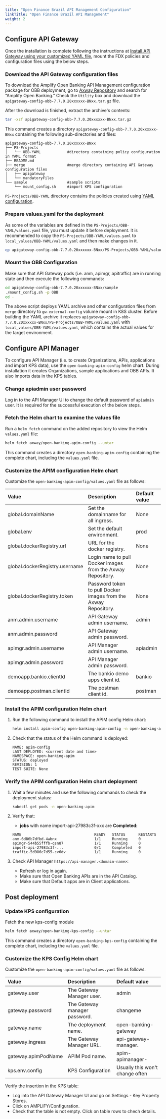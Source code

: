 ```yaml
---
title: "Open Finance Brazil API Management Configuration"
linkTitle: "Open Finance Brazil API Management"
weight: 2
---
```


## Configure API Gateway

Once the installation is complete following the instructions at [Install API Gateway using your customized YAML file](https://docs.axway.com/bundle/axway-open-docs/page/docs/apim_installation/apigw_containers/deployment_flows/axway_image_deployment/helm_deployment/index.html#install-api-gateway-using-your-customized-yaml-file), mount the FDX policies and configuration files using the below steps.

### Download the API Gateway configuration files

To download the Amplify Open Banking API Management configuration package for OBB deployment, go to [Axway Repository](https://repository.axway.com/) and search for “Amplify Open Banking.” Check the `Utility` box and download the `apigateway-config-obb-7.7.0.20xxxxxx-BNxx.tar.gz` file.

After the download is finished, extract the archive's contents:

```bash
tar -xzf apigateway-config-obb-7.7.0.20xxxxxx-BNxx.tar.gz
```

This command creates a directory `apigateway-config-obb-7.7.0.20xxxxxx-BNxx` containing the following sub-directories and files:

```
apigateway-config-obb-7.7.0.20xxxxxx-BNxx
├── PS-Projects
│   └── OBB-YAML            #directory containing policy configuration in YAML format
├── README.md
├── merge                   #merge directory containing API Gateway configuration files
│   ├── apigateway
│   └── mandatoryFiles
└── sample                  #sample scripts
    └── mount_config.sh     #import KPS configuration
```

`PS-Projects/OBB-YAML` directory contains the policies created using [YAML configuration](https://docs.axway.com/bundle/axway-open-docs/page/docs/apim_yamles/index.html).

### Prepare values.yaml for the deployment

As some of the variables are defined in the `PS-Projects/OBB-YAML/values.yaml` file, you must update it before deployment. It is recommended to copy the `PS-Projects/OBB-YAML/values.yaml` to `local_values/OBB-YAML/values.yaml` and then make changes in it.

```bash
cp apigateway-config-obb-7.7.0.20xxxxxx-BNxx/PS-Projects/OBB-YAML/values.yaml local_values/OBB-YAML/values.yaml
```


### Mount the OBB Configuration

Make sure that API Gateway pods (i.e. anm, apimgr, apitraffic) are in running state and then execute the following commands:

```bash
cd apigateway-config-obb-7.7.0.20xxxxxx-BNxx/sample
./mount_config.sh -p OBB
cd -
```

The above script deploys YAML archive and other configuration files from `merge` directory to `gw-external-config` volume mount in K8S cluster. Before building the YAML archive it replaces `apigateway-config-obb-7.7.0.20xxxxxx-BNxx/PS-Projects/OBB-YAML/values.yaml` with `local_values/OBB-YAML/values.yaml`, which contains the actual values for the target environment.

## Configure API Manager

To configure API Manager (i.e. to create Organizations, APIs, applications and import KPS data), use the `open-banking-apim-config` helm chart. During installation it creates Organizations, sample applications and OBB APIs. It also imports data in the KPS tables.

### Change apiadmin user password

Log in to the API Manager UI to change the default password of `apiadmin` user. It is required for the successful execution of the below steps.

### Fetch the Helm chart to examine the values file

Run a `helm fetch` command on the added repository to view the Helm `values.yaml` file:

```bash
helm fetch axway/open-banking-apim-config --untar
```

This command creates a directory `open-banking-apim-config` containing the complete chart, including the `values.yaml` file.

### Customize the APIM configuration Helm chart

Customize the `open-banking-apim-config/values.yaml` file as follows:

| Value         | Description                           | Default value  |
|:------------- |:------------------------------------- |:-------------- |
| global.domainName | Set the domainname for all ingress. | None |
| global.env | Set the default environment. | prod |
| global.dockerRegistry.url | URL for the docker registry. | None |
| global.dockerRegistry.username | Login name to pull Docker images from the Axway Repository. | None |
| global.dockerRegistry.token | Password token to pull Docker images from the Axway Repository. | None |
| anm.admin.username | API Gateway admin username. | admin |
| anm.admin.password | API Gateway admin password. | |
| apimgr.admin.username | API Manager admin username. | apiadmin |
| apimgr.admin.password | API Manager admin password. | |
| demoapp.bankio.clientId | The bankio demo apps client id. | bankio |
| demoapp.postman.clientId | The postman client id. | postman |

### Install the APIM configuration Helm chart

1. Run the following command to install the APIM config Helm chart:

   ```bash
   helm install apim-config open-banking-apim-config -n open-banking-apim
   ```

2. Check that the status of the Helm command is deployed:

   ```
   NAME: apim-config 
   LAST DEPLOYED: <current date and time>
   NAMESPACE: open-banking-apim 
   STATUS: deployed
   REVISION: 1 
   TEST SUITE: None
   ```

### Verify the APIM configuration Helm chart deployment

1. Wait a few minutes and use the following commands to check the deployment status:

   ```bash
   kubectl get pods -n open-banking-apim 
   ```

2. Verify that:
   * **jobs** with name import-api-27983c3f-xxx  are **Completed**:

   ```
   NAME                                 READY   STATUS      RESTARTS 
   anm-6d86b7dfbd-4wbnx                 1/1     Running     0 
   apimgr-544b55fffb-qsn87              1/1     Running     0
   import-api-27983c3f-...              0/1     Completed   0
   traffic-5d986c7d55-cv6dv             1/1     Running     0
   ```

3. Check API Manager `https://api-manager.<domain-name>`:
    * Refresh or log in again.
    * Make sure that Open Banking APIs are in the API Catalog.
    * Make sure that Default apps are in Client applications.


## Post deployment


### Update KPS configuration

Fetch the new kps-config module

```bash
helm fetch axway/open-banking-kps-config --untar
```

This command creates a directory `open-banking-kps-config` containing the complete chart, including the `values.yaml` file.

### Customize the KPS Config Helm chart

Customize the `open-banking-apim-config/values.yaml` file as follows.

| Value         | Description                           | Default value  |
|:------------- |:------------------------------------- |:-------------- |
| gateway.user | The Gateway Manager user. | admin |
| gateway.password | The Gateway manager password. | changeme |
| gateway.name | The deployment name. | open-banking-gateway |
| gateway.ingress | The Gateway Manager URL. | api-gateway-manager.<domain> |
| gateway.apimPodName | APIM Pod name. | apim-apimanager-<ID> |
| kps.env.config | KPS Configuration | Usually this won't change often |

Verify the insertion in the KPS table:
   * Log into the API Gateway Manager UI and go on Settings - Key Property Stores.
   * Click on AMPLIFY/Configuration.
   * Check that the table is not empty. Click on table rows to chech details.

